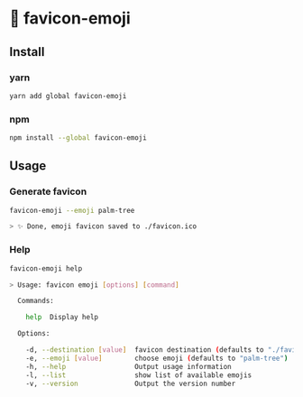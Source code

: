 # 🌴 favicon-emoji

## Install

### yarn
```sh
yarn add global favicon-emoji
```

### npm
```sh
npm install --global favicon-emoji
```

## Usage

### Generate favicon
```sh
favicon-emoji --emoji palm-tree

> ✨ Done, emoji favicon saved to ./favicon.ico
```

### Help

```sh
favicon-emoji help

> Usage: favicon emoji [options] [command]

  Commands:

    help  Display help

  Options:

    -d, --destination [value]  favicon destination (defaults to "./favicon.ico")
    -e, --emoji [value]        choose emoji (defaults to "palm-tree")
    -h, --help                 Output usage information
    -l, --list                 show list of available emojis
    -v, --version              Output the version number
```
